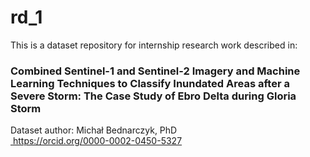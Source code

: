 # rd_1
This is a dataset repository for internship research work described in:
### Combined Sentinel-1 and Sentinel-2 Imagery and Machine Learning Techniques to Classify Inundated Areas after a Severe Storm: The Case Study of Ebro Delta during Gloria Storm

Dataset author:
Michał Bednarczyk, PhD<br>
<a class="no-text-decoration mr-0" href="https://orcid.org/0000-0002-0450-5327" aria-label="Bednarczyk Michał: ORCID profile" title="Bednarczyk Michał: ORCID profile">
      <img style="{width:16px;height:16px;}" class="inline-id-icon ml-5" src="https://zenodo.org/static/images/orcid.svg" alt=""> https://orcid.org/0000-0002-0450-5327
    </a>
